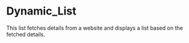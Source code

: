 # Dynamic_List
This list fetches details from a website and displays a list based on the fetched details.
